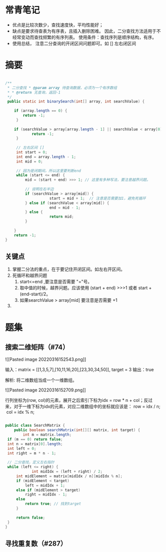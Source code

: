 
# 常青笔记
+ 优点是比较次数少，查找速度快，平均性能好；
+ 缺点是要求待查表为有序表，且插入删除困难。
因此，二分查找方法适用于不经常变动而查找频繁的有序列表。
使用条件：查找序列是顺序结构，有序。
+ 使用总结， 注意二分查询的开闭区间问题即可。如 [] 左右闭区间

# 摘要

``` java

/**  
 * 二分查找 * @param array 待查询数据，必须为一个有序数组  
 * * @return 无查询，返回-1  
 */
 public static int binarySearch(int[] array, int searchValue) {  
  
    if (array.length == 0) {  
        return -1;  
	 }  
	  
	if (searchValue > array[array.length - 1] || searchValue < array[0]) {  
	        return -1;  
	 }  
	  
	 // 左右区间 []  
	 int start = 0;  
	 int end = array.length - 1;  
	 int mid = 0;  
	  
	 // 因为是闭期间，所以这里要判断end  
	 while (start <= end) {  
		 mid = (start + end) >>> 1; // 这里有多种写法，要注意越界问题。  
	  
		 // 说明在右半边 
		 if (searchValue > array[mid]) {  
		            start = mid + 1;  // 注意是否需要加1，避免死循环 
		 } else if (searchValue < array[mid]) {  
		            end = mid - 1;  
		 } else {  
		            return mid;  
		 }  
  
    }  
    return -1;  
}
```


## 关键点
1. 掌握二分法的重点，在于要记住开闭区间。如左右开区间。
2. 死循环和越界问题
	1. start<=end ,要注意是否需要 "="号。
	2. 取中值的时候，越界问题。应该使用 (start + end) >>>1 或者 start + (end-start)/2。
	3. 如果searchValue > array[mid] 要注意是否需要 +1
3. 


# 题集
## 搜索二维矩阵（#74）
![[Pasted image 20220316152543.png]]
 

输入：matrix = [[1,3,5,7],[10,11,16,20],[23,30,34,50]], target = 3
输出：true

解析: 将二维数组当成一个一维数组。

![[Pasted image 20220316152709.png]]

 
行列坐标为(row, col)的元素，展开之后索引下标为idx = row * n + col；反过来，对于一维下标为idx的元素，对应二维数组中的坐标就应该是：
row = idx / n;  col = idx % n;


``` java

public class SearchMatrix {  
    public boolean searchMatrix(int[][] matrix, int target) {  
        int m = matrix.length;  
 if (m == 0) return false;  
 int n = matrix[0].length;  
 int left = 0;  
 int right = m * n - 1;  
  
 // 二分查找，定义左右指针  
 while (left <= right) {  
            int midIdx = (left + right) / 2;  
	 int midElement = matrix[midIdx / n][midIdx % n];  
	 if (midElement < target)  
	     left = midIdx + 1;  
	 else if (midElement > target)  
	     right = midIdx - 1;  
	 else 
		 return true; // 找到target  
	 }  
  
     return false;  
 }  
}

```

## 寻找重复数（#287）




